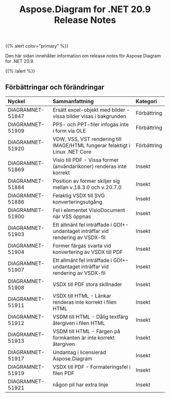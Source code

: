 ﻿---
title: Aspose.Diagram for .NET 20.9 Release Notes
type: docs
weight: 13
url: /sv/net/aspose-diagram-for-net-20-9-release-notes/
---
{{% alert color="primary" %}}

Den här sidan innehåller information om release notes för Aspose.Diagram for .NET 20.9.

{{% /alert %}}
## **Förbättringar och förändringar**  ##

|**Nyckel**|**Sammanfattning**|**Kategori**|
|:- |:- |:- |
|DIAGRAMNET-51847|Ersätt excel-objekt med bilder - vissa bilder visas i bakgrunden|Förbättring|
|DIAGRAMNET-51909|PPS- och PPT-filer infogas inte i form via OLE|Förbättring|
|DIAGRAMNET-51920|VDW, VSS, VST rendering till IMAGE/HTML fungerar felaktigt i Linux .NET Core|Förbättring|
|DIAGRAMNET-51869|Visio till PDF - Vissa former (användarikoner) renderas inte korrekt|Insekt|
|DIAGRAMNET-51884|Position av former skiljer sig mellan v.18.3.0 och v.20.7.0|Insekt|
|DIAGRAMNET-51886|Felaktig VSDX till SVG konverteringsutgång|Insekt|
|DIAGRAMNET-51900|Fel i elementet VisioDocument när VSS öppnas|Insekt|
|DIAGRAMNET-51903|Ett allmänt fel inträffade i GDI+-undantaget inträffar vid rendering av VSDX-fil|Insekt|
|DIAGRAMNET-51904|Former färgas svarta vid konvertering av VSDX till PDF|Insekt|
|DIAGRAMNET-51907|Ett allmänt fel inträffade i GDI+-undantaget inträffar vid rendering av VSDX-fil|Insekt|
|DIAGRAMNET-51908|VSDX till PDF stora skillnader|Insekt|
|DIAGRAMNET-51911|VSDX till HTML - Länkar renderas inte korrekt i filen HTML|Insekt|
|DIAGRAMNET-51912|VSDM till HTML - Dålig textfärg återgiven i filen HTML|Insekt|
|DIAGRAMNET-51913|VSDM till HTML - Färgen på formkanten är inte korrekt återgiven|Insekt|
|DIAGRAMNET-51917|Undantag i licensierad Aspose.Diagram|Insekt|
|DIAGRAMNET-51919|VSDX till PDF - Formateringsfel i filen PDF|Insekt|
|DIAGRAMNET-51921|någon pil har extra linje|Insekt|
